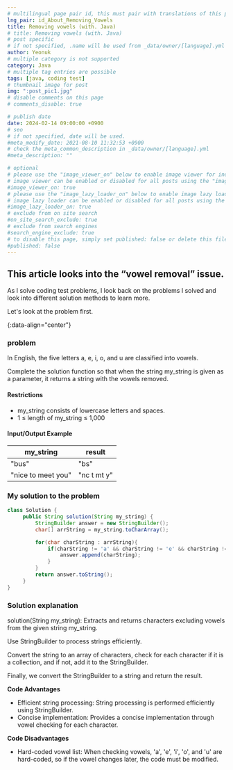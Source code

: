 ```yaml
---
# multilingual page pair id, this must pair with translations of this page. (This name must be unique)
lng_pair: id_About_Removing_Vowels
title: Removing vowels (with. Java)
# title: Removing vowels (with. Java)
# post specific
# if not specified, .name will be used from _data/owner/[language].yml
author: Yeonuk
# multiple category is not supported
category: Java
# multiple tag entries are possible
tags: [java, coding test]
# thumbnail image for post
img: ":post_pic1.jpg"
# disable comments on this page
# comments_disable: true

# publish date
date: 2024-02-14 09:00:00 +0900
# seo
# if not specified, date will be used.
#meta_modify_date: 2021-08-10 11:32:53 +0900
# check the meta_common_description in _data/owner/[language].yml
#meta_description: ""

# optional
# please use the "image_viewer_on" below to enable image viewer for individual pages or posts (_posts/ or [language]/_posts folders).
# image viewer can be enabled or disabled for all posts using the "image_viewer_posts: true" setting in _data/conf/main.yml.
#image_viewer_on: true
# please use the "image_lazy_loader_on" below to enable image lazy loader for individual pages or posts (_posts/ or [language]/_posts folders).
# image lazy loader can be enabled or disabled for all posts using the "image_lazy_loader_posts: true" setting in _data/conf/main.yml.
#image_lazy_loader_on: true
# exclude from on site search
#on_site_search_exclude: true
# exclude from search engines
#search_engine_exclude: true
# to disable this page, simply set published: false or delete this file
#published: false
---
```


<!-- outline-start -->

## This article looks into the “vowel removal” issue.

As I solve coding test problems, I look back on the problems I solved and look into different solution methods to learn more.

Let's look at the problem first.

{:data-align="center"}

<!-- outline-end -->

### problem

In English, the five letters a, e, i, o, and u are classified into vowels.

Complete the solution function so that when the string my_string is given as a parameter, it returns a string with the vowels removed.

#### Restrictions

- my_string consists of lowercase letters and spaces.
- 1 ≤ length of my_string ≤ 1,000

#### Input/Output Example

| my_string          | result      |
| ------------------ | ----------- |
| "bus"              | "bs"        |
| "nice to meet you" | "nc t mt y" |

<!-- | start_num | end_num | result |
| --------- | ------- | ------ |
| 10 | 3 | 0 | -->

### My solution to the problem

```java
class Solution {
     public String solution(String my_string) {
         StringBuilder answer = new StringBuilder();
         char[] arrString = my_string.toCharArray();

         for(char charString : arrString){
             if(charString != 'a' && charString != 'e' && charString != 'i' && charString != 'o' && charString != 'u'){
                 answer.append(charString);
             }
         }
         return answer.toString();
     }
}
```

### Solution explanation

solution(String my_string): Extracts and returns characters excluding vowels from the given string my_string.

Use StringBuilder to process strings efficiently.

Convert the string to an array of characters, check for each character if it is a collection, and if not, add it to the StringBuilder.

Finally, we convert the StringBuilder to a string and return the result.

**Code Advantages**

- Efficient string processing: String processing is performed efficiently using StringBuilder.
- Concise implementation: Provides a concise implementation through vowel checking for each character.

**Code Disadvantages**

- Hard-coded vowel list: When checking vowels, 'a', 'e', 'i', 'o', and 'u' are hard-coded, so if the vowel changes later, the code must be modified.
